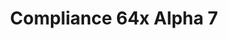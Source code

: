 ---
layout: post
title: Compliance 64x Alpha 7
permalink: /compliance64x/A7
comments: true
comments-id: 1.17.0-64x-Alpha-7
header-img: compliance64x/releases/A7.jpg

long_text: Today marks the first anniversary of Compliance 64x! Thanks to everyone for your support and contribution. Today, we are releasing for this special event an special update with a tons of content. From basic to new Cave & Cliffs feature, we know you like this update! Also, bows are finally added to the pack.

main_changelog: changelogs/compliance64

downloads:
  - 1.17 for Java Edition:
      GitHub: https://github.com/Compliance-Resource-Pack/Compliance-Java-64x/releases/download/alpha-6/Compliance_64x_-_Parity_Update.zip
      CurseForge: https://www.curseforge.com/minecraft/texture-packs/compliance-64x/files/3291993
  - 1.17.0 for Bedrock Edition:
      GitHub: https://github.com/Compliance-Resource-Pack/Compliance-Bedrock-64x/releases/download/alpha-6.1/Compliance_64x_-_Bedrock_Edition.mcpack
---